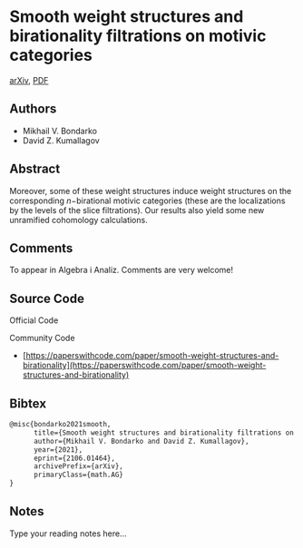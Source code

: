 
# Smooth weight structures and birationality filtrations on motivic categories

[arXiv](https://arxiv.org/abs/2106.01464), [PDF](https://arxiv.org/pdf/2106.01464.pdf)

## Authors

- Mikhail V. Bondarko
- David Z. Kumallagov

## Abstract

Moreover, some of these weight structures induce weight structures on the corresponding $n-$birational motivic categories (these are the localizations by the levels of the slice filtrations). Our results also yield some new unramified cohomology calculations.

## Comments

To appear in Algebra i Analiz. Comments are very welcome!

## Source Code

Official Code



Community Code

- [https://paperswithcode.com/paper/smooth-weight-structures-and-birationality](https://paperswithcode.com/paper/smooth-weight-structures-and-birationality)

## Bibtex

```tex
@misc{bondarko2021smooth,
      title={Smooth weight structures and birationality filtrations on motivic categories}, 
      author={Mikhail V. Bondarko and David Z. Kumallagov},
      year={2021},
      eprint={2106.01464},
      archivePrefix={arXiv},
      primaryClass={math.AG}
}
```

## Notes

Type your reading notes here...

